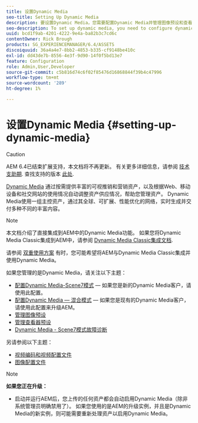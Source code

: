 ```yaml
---
title: 设置Dynamic Media
seo-title: Setting Up Dynamic Media
description: 要设置Dynamic Media，您需要配置Dynamic Media并管理图像预设和查看器预设
seo-description: To set up dynamic media, you need to configure dynamic media and manage image and viewer presets
uuid: bcd1f9ab-4201-4222-9e4a-ba82b3c7cd6c
contentOwner: Rick Brough
products: SG_EXPERIENCEMANAGER/6.4/ASSETS
discoiquuid: 36a4a4e7-8bb2-4853-b335-cf9148be410c
exl-id: dd43de7b-8556-4e3f-9d90-14f0f5bd13e7
feature: Configuration
role: Admin,User,Developer
source-git-commit: c5b816d74c6f02f85476d16868844f39b4c47996
workflow-type: tm+mt
source-wordcount: '289'
ht-degree: 1%

---
```


# 设置Dynamic Media {#setting-up-dynamic-media}

>[!CAUTION]
>
>AEM 6.4已结束扩展支持，本文档将不再更新。 有关更多详细信息，请参阅 [技术支助期](https://helpx.adobe.com/cn/support/programs/eol-matrix.html). 查找支持的版本 [此处](https://experienceleague.adobe.com/docs/).

[Dynamic Media](https://www.adobe.com/solutions/web-experience-management/dynamic-media.html) 通过按需提供丰富的可视推销和营销资产，以及根据Web、移动设备和社交网站的使用情况自动调整资产供应情况，帮助您管理资产。 Dynamic Media使用一组主控资产，通过其全球、可扩展、性能优化的网络，实时生成并交付多种不同的丰富内容。

>[!NOTE]
>
>本文档介绍了直接集成到AEM中的Dynamic Media功能。 如果您将Dynamic Media Classic集成到AEM中，请参阅 [Dynamic Media Classic集成文档](/help/sites-administering/scene7.md).
>
>请参阅 [双重使用方案](/help/sites-administering/scene7.md#dual-use-scenario) 有时，您可能希望将AEM与Dynamic Media Classic集成并使用Dynamic Media。

如果您管理的是Dynamic Media，请关注以下主题：

* [配置Dynamic Media-Scene7模式](config-dms7.md)  — 如果您是新的Dynamic Media客户，请使用此配置。
* [配置Dynamic Media — 混合模式](config-dynamic.md)  — 如果您是现有的Dynamic Media客户，请使用此配置来升级AEM。
* [管理图像预设](managing-image-presets.md)
* [管理查看器预设](managing-viewer-presets.md)
* [Dynamic Media - Scene7模式故障诊断](troubleshoot-dms7.md)

另请参阅以下主题：

* [视频编码和视频配置文件](video-profiles.md)
* [图像配置文件](image-profiles.md)

>[!NOTE]
>
>**如果您正在升级：**
>
>* 启动并运行AEM后，您上传的任何资产都会自动启用Dynamic Media（除非系统管理员明确禁用了）。 如果您使用的是AEM的升级实例，并且是Dynamic Media的新实例，则可能需要重新处理资产以启用Dynamic Media。

